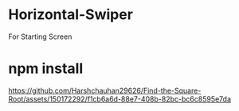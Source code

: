 # Horizontal-Swiper
For Starting Screen

# npm install

https://github.com/Harshchauhan29626/Find-the-Square-Root/assets/150172292/f1cb6a6d-88e7-408b-82bc-bc6c8595e7da
